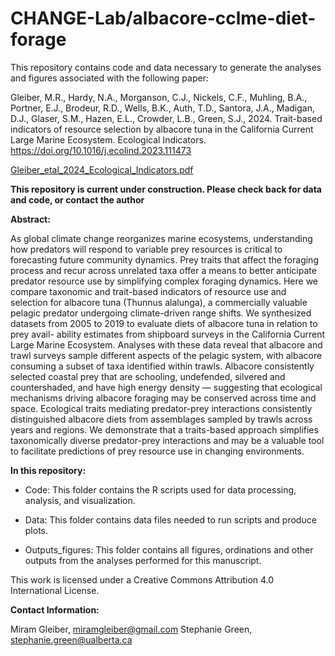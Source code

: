 # CHANGE-Lab/albacore-cclme-diet-forage

This repository contains code and data necessary to generate the analyses and figures associated with the following paper:

Gleiber, M.R., Hardy, N.A., Morganson, C.J., Nickels, C.F., Muhling, B.A., Portner, E.J., Brodeur, R.D., Wells, B.K., Auth, T.D., Santora, J.A., Madigan, D.J., Glaser, S.M., Hazen, E.L., Crowder, L.B., Green, S.J., 2024. Trait-based indicators of resource selection by albacore tuna in the California Current Large Marine Ecosystem. Ecological Indicators. https://doi.org/10.1016/j.ecolind.2023.111473

[Gleiber_etal_2024_Ecological_Indicators.pdf](https://github.com/CHANGE-Lab/albacore-cclme-diet-forage/files/14132266/Gleiber_etal_2024_Ecological_Indicators.pdf)

**This repository is current under construction. Please check back for data and code, or contact the author**

**Abstract:**

As global climate change reorganizes marine ecosystems, understanding how predators will respond to variable prey resources is critical to forecasting future community dynamics. Prey traits that affect the foraging process and recur across unrelated taxa offer a means to better anticipate predator resource use by simplifying complex foraging dynamics. Here we compare taxonomic and trait-based indicators of resource use and selection for albacore tuna (Thunnus alalunga), a commercially valuable pelagic predator undergoing climate-driven range shifts. We synthesized datasets from 2005 to 2019 to evaluate diets of albacore tuna in relation to prey avail- ability estimates from shipboard surveys in the California Current Large Marine Ecosystem. Analyses with these data reveal that albacore and trawl surveys sample different aspects of the pelagic system, with albacore consuming a subset of taxa identified within trawls. Albacore consistently selected coastal prey that are schooling, undefended, silvered and countershaded, and have high energy density — suggesting that ecological mechanisms driving albacore foraging may be conserved across time and space. Ecological traits mediating predator-prey interactions consistently distinguished albacore diets from assemblages sampled by trawls across years and regions. We demonstrate that a traits-based approach simplifies taxonomically diverse predator-prey interactions and may be a valuable tool to facilitate predictions of prey resource use in changing environments.

**In this repository:**

* Code: This folder contains the R scripts used for data processing, analysis, and visualization.

* Data: This folder contains data files needed to run scripts and produce plots.

* Outputs_figures: This folder contains all figures, ordinations and other outputs from the analyses performed for this manuscript.

This work is licensed under a Creative Commons Attribution 4.0 International License.

**Contact Information:**

Miram Gleiber, miramgleiber@gmail.com
Stephanie Green, stephanie.green@ualberta.ca

